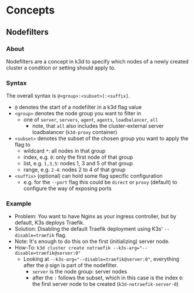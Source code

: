 # Concepts

## Nodefilters

### About

Nodefilters are a concept in k3d to specify which nodes of a newly created cluster a condition or setting should apply to.

### Syntax

The overall syntax is `@<group>:<subset>[:<suffix]`.

- `@` denotes the start of a nodefilter in a k3d flag value
- `<group>` denotes the node group you want to filter in
  - one of `server`, `servers`, `agent`, `agents`, `loadbalancer`, `all`
    - note, that `all` also includes the cluster-external server loadbalancer (`k3d-proxy` container)
- `<subset>` denotes the subset of the chosen group you want to apply the flag to
  - wildcard `*`: all nodes in that group
  - index, e.g. `0`: only the first node of that group
  - list, e.g. `1,3,5`: nodes 1, 3 and 5 of that group
  - range, e.g. `2-4`: nodes 2 to 4 of that group
- `<suffix>` (optional) can hold some flag specific configuration
  - e.g. for the `--port` flag this could be `direct` or `proxy` (default) to configure the way of exposing ports

### Example

- Problem: You want to have Nginx as your ingress controller, but by default, K3s deploys Traefik.
- Solution: Disabling the default Traefik deployment using K3s' `--disable=traefik` flag.
- Note: It's enough to do this on the first (initializing) server node.
- How-To: `k3d cluster create notraefik --k3s-arg="--disable=traefik@server:0"`
  - Looking at `--k3s-arg="--disable=traefik@server:0"`, everything after the `@` sign is part of the nodefilter.
    - `server` is the node group: server nodes
    - after the `:` follows the subset, which in this case is the index `0`: the first server node to be created (`k3d-notraefik-server-0`)
